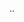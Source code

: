 ..

<!---
JulianRitossa/JulianRitossa is a ✨ special ✨ repository because its `README.md` (this file) appears on your GitHub profile.
You can click the Preview link to take a look at your changes.
--->
